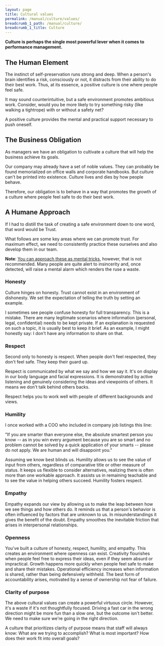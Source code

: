 ```yaml
---
layout: page
title: Cultural values
permalink: /manual/culture/values/
breadcrumb_1_path: /manual/culture/
breadcrumb_1_title: Culture
---
```


**Culture is perhaps the single most powerful lever when it comes to performance
management.**

## The Human Element
The instinct of self-preservation runs strong and deep. When a person's brain 
identifies a risk, consciously or not, it distracts from their ability to do 
their best work. Thus, at its essence, a positive culture is one where people 
feel safe.

It may sound counterintuitive, but a safe environment promotes ambitious work.
Consider, would you be more likely to try something risky (like walking a
tightrope) with or without a safety net?

A positive culture provides the mental and practical support necessary to push
oneself.

## The Business Obligation
As managers we have an obligation to cultivate a culture that will help the 
business achieve its goals. 

Our company may already have a set of noble values. They can probably be found
memorialized on office walls and corporate handbooks. But culture can't be 
printed into existence. Culture lives and dies by how people behave. 

Therefore, our obligation is to behave in a way that promotes the growth of a
culture where people feel safe to do their best work.

## A Humane Approach
If I had to distill the task of creating a safe environment down to one word,
that word would be Trust.

What follows are some key areas where we can promote trust. For maximum effect,
we need to consistently practice these ourselves and also develop them in our 
team.

**Note**: [You can approach these as mental tricks](/manual/narcissist/), 
however, that is not recommended. Many people are quite alert to insincerity 
and, once detected, will raise a mental alarm which renders the ruse a waste.

### Honesty
Culture hinges on honesty. Trust cannot exist in an environment of dishonesty. 
We set the expectation of telling the truth by setting an example.

I sometimes see people confuse honesty for full transparency. This is a 
mistake. There are many legitimate scenarios where information (personal, 
legal, confidential) needs to be kept private. If an explanation is requested
on such a topic, it is usually best to keep it brief. As an example, I might
honestly say: I don't have any information to share on that.

### Respect 
Second only to honesty is respect. When people don't feel respected, they don't
feel safe. They keep their guard up.

Respect is communicated by what we say and how we say it. It's on display in 
our body language and facial expressions. It is demonstrated by active 
listening and genuinely considering the ideas and viewpoints of others. It
means we don't talk behind others backs. 

Respect helps you to work well with people of different backgrounds and views.

### Humility
I once worked with a COO who included in company job listings this line: 

"If you are smarter than everyone else, the absolute smartest person you know 
-- as in you win every argument because you are so smart and no problem cannot 
be solved by a quick application of your smarts -- please do not apply. We are 
human and will disappoint you."

Assuming we know best blinds us. Humility allows us to see the value of input 
from others, regardless of comparative title or other measure of status. It 
keeps us flexible to consider alternatives, realizing there is often more than 
one workable approach. It assists us in remaining teachable and to see the 
value in helping others succeed. Humility fosters respect.

### Empathy
Empathy expands our view by allowing us to make the leap between how we see 
things and how others do. It reminds us that a person's behavior is often 
influenced by factors that are unknown to us. In misunderstandings it gives
the benefit of the doubt. Empathy smoothes the inevitable friction that arises
in interpersonal relationships.

### Openness
You've built a culture of honesty, respect, humility, and empathy. This creates
an environment where openness can exist. Creativity flourishes when people feel 
free to express their ideas, even if they seem absurd or impractical. Growth
happens more quickly when people feel safe to make and share their mistakes.
Operational efficiency increases when information is shared, rather than 
being defensively withheld. The best form of accountability arises, motivated 
by a sense of ownership not fear of failure.

### Clarity of purpose
The above cultural values can create a powerful virtuous circle. However, it's
a waste if it's not thoughtfully focused. Driving a fast car in the wrong 
direction might be more fun than a slow one, but the outcome isn't better. We
need to make sure we're going in the right direction.

A culture that prioritizes clarity of purpose means that staff will always 
know: What are we trying to accomplish? What is most important? How does their
work fit into overall goals?

